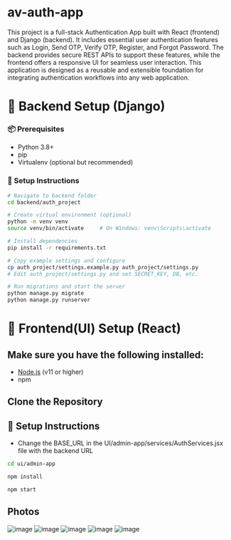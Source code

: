 # av-auth-app

This project is a full-stack Authentication App built with React (frontend) and Django (backend). It includes essential user authentication features such as Login, Send OTP, Verify OTP, Register, and Forgot Password. The backend provides secure REST APIs to support these features, while the frontend offers a responsive UI for seamless user interaction. This application is designed as a reusable and extensible foundation for integrating authentication workflows into any web application.

# 🔧 Backend Setup (Django)

### 📦 Prerequisites
- Python 3.8+
- pip
- Virtualenv (optional but recommended)

### 🚀 Setup Instructions

```bash
# Navigate to backend folder
cd backend/auth_project

# Create virtual environment (optional)
python -m venv venv
source venv/bin/activate     # On Windows: venv\Scripts\activate

# Install dependencies
pip install -r requirements.txt

# Copy example settings and configure
cp auth_project/settings.example.py auth_project/settings.py
# Edit auth_project/settings.py and set SECRET_KEY, DB, etc.

# Run migrations and start the server
python manage.py migrate
python manage.py runserver
```
# 🔧 Frontend(UI) Setup (React)

## Make sure you have the following installed:

- [Node.js](https://nodejs.org/) (v11 or higher)
- npm

## Clone the Repository

## 🚀 Setup Instructions

- Change the BASE_URL in the UI/admin-app/services/AuthServices.jsx file with the backend URL

```bash
cd ui/admin-app

npm install

npm start
```

## Photos

![image](https://github.com/user-attachments/assets/e65f813f-6a05-42a5-b6dd-9c0c03b20ece)
![image](https://github.com/user-attachments/assets/2705d530-adfc-4c9a-9845-07c471d45928)
![image](https://github.com/user-attachments/assets/8a2f7f5a-5196-44ee-9627-1afff6b7d555)
![image](https://github.com/user-attachments/assets/21057c11-4e07-4882-932f-41d74a6a6c09)
![image](https://github.com/user-attachments/assets/f9e3467a-e236-42f6-9e69-b631c1806332)

```
